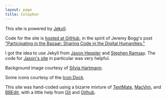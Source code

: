 ```yaml
---
layout: page
title: Colophon
---
```


This site is powered by [Jekyll][].

Code for the site is [hosted at GitHub][site code], in the spirit of Jeremy Bogg's post ["Participating in the Bazaar: Sharing Code in the Digital Humanities."][bazaar]

I got the idea to use Jekyll from [Jason Heppler][] and [Stephen Ramsay][]. The code for [Jason's site][] in particular was very helpful.

Background image courtesy of [Silvia Hartmann][].

Some icons courtesy of the [Icon Dock][].

This site was hand-coded using a bizarre mixture of [TextMate][], [MacVim][], and [BBEdit][], with a little help from [Git][] and [Github][].


[jekyll]: http://jekyllrb.com/
[site code]: https://github.com/lmullen/lincolnmullen.com
[stephen ramsay]: http://lenz.unl.edu/2011/06/13/back-to-the-roots-web-with-jekyll.html
[jason heppler]: http://www.jasonheppler.org/migrating-to-jekyll.html
[jason's site]: https://github.com/hepplerj/jekyll-blog
[silvia hartmann]: http://silviahartmann.com/background-tile-art/5b-canvas-hemp-cotton-bamboo.php
[icon dock]: http://icondock.com/free/vector-social-media-icons
[bazaar]: http://clioweb.org/2010/06/10/participating-in-the-bazaar-sharing-code-in-the-digital-humanities/
[textmate]: http://macromates.com/
[macvim]: http://code.google.com/p/macvim/
[bbedit]: http://www.barebones.com/products/bbedit/
[github]: https://github.com/
[git]: http://git-scm.com/
